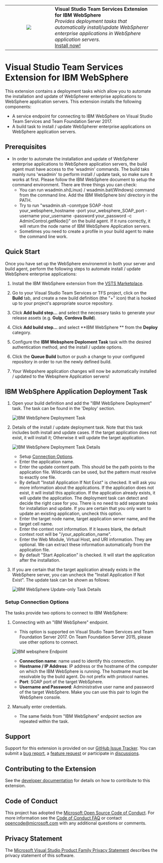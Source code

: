 <table style="width: 100%; border-style: none;"><tr>
<td width="140px" style="text-align: center;"><img src="websphere_icon.png" style="max-width:100%" /></td>
<td><strong>Visual Studio Team Services Extension for IBM WebSphere</strong><br />
<i>Provides deployment tasks that automatically install/update WebSpherer enterprise applications in WebSphere application servers.</i><br />
<a href="https://marketplace.visualstudio.com/items/ms-vsclient.app-store">Install now!</a>
</td>
</tr></table>

# Visual Studio Team Services Extension for IBM WebSphere

This extension contains a deployment tasks which allow you to automate the installation and update of WebSpherer enterprise applications to WebSphere application servers. This extension installs the following components:
* A service endpoint for connecting to IBM WebSphere on Visual Studio Team Services and Team Foundation Server 2017.
* A build task to install / update WebSpherer enterprise applications on WebSphere application servers.

## Prerequisites

* In order to automate the installation and update of WebSpherer enterprise applications to WebSphere application servers, the build agent must have access to the 'wsadmin' commands. The build taks mainly runs 'wsadmin' to perform
install / update task, so make sure it works at first. Please follow the IBM WebSphere document to setup the command environment. 
There are three things you can check:
  * You can run wsadmin.sh(Linux) / wsadmin.bat(Windows) command from the command line. Add the IBM WebSphere bin/ directory in the PATH.
  * Try to run "wsadmin.sh -conntype SOAP -host your_websphere_hostname -port your_websphere_SOAP_port -username your_username -password your_password -c AdminControl.getNode\(\)" 
  on the build agent. If it runs correctly, it will return the node name of IBM WebSphere Application servers.
  * Sometimes you need to create a profile in your build agent to make the command line work.

## Quick Start

Once you have set up the WebSphere environemnt in both your server and build agent, perform the following steps to automate install / update WebSphere enterprise applications:

1. Install the IBM WebSphere extension from the [VSTS Marketplace](https://marketplace.visualstudio.com/items/ms-vsclient.app-store).

2. Go to your Visual Studio Team Services or TFS project, click on the **Build** tab, and create a new build definition (the "+" icon) that is hooked up to your project's appropriate source repository.

3. Click **Add build step...** and select the necessary tasks to generate your release assets (e.g. **Gulp**, **Cordova Build**).

4. Click **Add build step...** and select **IBM WebSphere ** from the **Deploy** category.

5. Configure the **IBM Websphere Deploment Task** task with the desired authentication method, and the install / update options.

6. Click the **Queue Build** button or push a change to your configured repository in order to run the newly defined build.

7. Your Webpshere application changes will now be automatically installed / updated to the Websphere Application servers!

## IBM WebSphere Application Deployment Task

1. Open your build definition and add the "IBM WebSphere Deployment" task.  The task can be found in the 'Deploy' section.

    ![IBM WebSphere Deployment Task](images/websphere_task.PNG)

1. Details of the install / update deployment task. Note that this task includes both install and update cases. If the target application does not exist, 
it will install it; Otherwise it will update the target application.

    ![IBM WebSphere Deployment Task Details](images/websphere_deploy_task_details.PNG)

    * Setup [Connection Options](#setup-connection-options).
    * Enter the application name.
    * Enter the update content path. This should be the path points to the application file. Wildcards can be used, but the pattern must resolve to exactly one file.
    * By default "Install Application If Not Exist" is checked. It will ask you more information about the applications. If the application does not exist, it will install this application. 
    If the application already exists, it will update the application. The deployment task can detect and decide the right case for you. There is no need to add separate tasks for installation and update.
    If you are certain that you only want to update an existing application, uncheck this option.
    * Enter the target node name, target application server name, and the target cell name.
    * Enter the context root information. If it leaves blank, the default context root will be "/your_application_name".
    * Enter the Web Module, Virtual Host, and URI information. They are optional. We can extract these information automatically from the application file.
    * By default "Start Application" is checked. It will start the application after the installation.

1. If you are certain that the target application already exists in the WebSphere server, you can uncheck the "Install Application If Not Exist". The update task can be shown as follows:

    ![IBM WebSphere Update-only Task Details](images/websphere_update_only_task_details.PNG)

### Setup Connection Options

The tasks provide two options to connect to IBM WebSphere:

1. Connecting with an "IBM WebSphere" endpoint.
    * This option is supported on Visual Studio Team Services and Team Foundation Server 2017.  On Team Foundation Server 2015, please use other options to connect.

    ![IBM websphere Endpoint](images/websphere_endpoint.PNG)

    * __Connection name__: name used to identify this connection.
    * __Hostname / IP Address__: IP address or the hostname of the computer on which the IBM WebSphere is running. The hostname must be resolvable by the build agent. Do not prefix with protocol names.
    * __Port__: SOAP port of the target WebSphere.
    * __Username and Password__: Administrative user name and password of the target WebSphere. Make you can use this pair to login the WebSphere console.

1. Manually enter credentials.
    * The same fields from "IBM WebSphere" endpoint section are repeated within the task.

## Support
Support for this extension is provided on our [GitHub Issue Tracker](https://github.com/microsoft/vsts-ibm-websphere-extension/issues).  You
can submit a [bug report](https://github.com/microsoft/vsts-ibm-websphere-extension/issues/new), a [feature request](https://github.com/microsoft/vsts-ibm-websphere-extension/issues/new)
or participate in [discussions](https://github.com/microsoft/vsts-ibm-websphere-extension/issues).

## Contributing to the Extension
See the [developer documentation](CONTRIBUTING.md) for details on how to contribute to this extension.

## Code of Conduct
This project has adopted the [Microsoft Open Source Code of Conduct](https://opensource.microsoft.com/codeofconduct/). For more information see the [Code of Conduct FAQ](https://opensource.microsoft.com/codeofconduct/faq/) or contact [opencode@microsoft.com](mailto:opencode@microsoft.com) with any additional questions or comments.

## Privacy Statement
The [Microsoft Visual Studio Product Family Privacy Statement](http://go.microsoft.com/fwlink/?LinkId=528096&clcid=0x409)
describes the privacy statement of this software.
